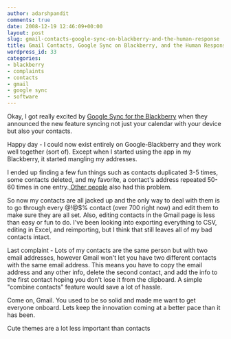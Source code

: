 ```yaml
---
author: adarshpandit
comments: true
date: 2008-12-19 12:46:09+00:00
layout: post
slug: gmail-contacts-google-sync-on-blackberry-and-the-human-response
title: Gmail Contacts, Google Sync on Blackberry, and the Human Response
wordpress_id: 33
categories:
- blackberry
- complaints
- contacts
- gmail
- google sync
- software
---
```


Okay, I got really excited by [Google Sync for the Blackberry](http://www.google.com/mobile/blackberry/sync.html) when they announced the new feature syncing not just your calendar with your device but also your contacts.

Happy day - I could now exist entirely on Google-Blackberry and they work well together (sort of). Except when I started using the app in my Blackberry, it started mangling my addresses.

I ended up finding a few fun things such as contacts duplicated 3-5 times, some contacts deleted, and my favorite, a contact's address repeated 50-60 times in one entry.[ Other people](http://blogs.zdnet.com/cell-phones/?p=288) also had this problem.

So now my contacts are all jacked up and the only way to deal with them is to go through every @!@$% contact (over 700 right now) and edit them to make sure they are all set. Also, editing contacts in the Gmail page is less than easy or fun to do. I've been looking into exporting everything to CSV, editing in Excel, and reimporting, but I think that still leaves all of my bad contacts intact.

Last complaint - Lots of my contacts are the same person but with two email addresses, however Gmail won't let you have two different contacts with the same email address. This means you have to copy the email address and any other info, delete the second contact, and add the info to the first contact hoping you don't lose it from the clipboard. A simple "combine contacts" feature would save a lot of hassle.

Come on, Gmail. You used to be so solid and made me want to get everyone onboard. Lets keep the innovation coming at a better pace than it has been.

Cute themes are a lot less important than contacts
